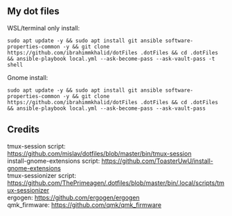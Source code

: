 
## My dot files

WSL/terminal only install:
```
sudo apt update -y && sudo apt install git ansible software-properties-common -y && git clone https://github.com/ibrahimmkhalid/dotFiles .dotFiles && cd .dotFiles && ansible-playbook local.yml --ask-become-pass --ask-vault-pass -t shell
```

Gnome install:
```
sudo apt update -y && sudo apt install git ansible software-properties-common -y && git clone https://github.com/ibrahimmkhalid/dotFiles .dotFiles && cd .dotFiles && ansible-playbook local.yml --ask-become-pass --ask-vault-pass
```

## Credits 
tmux-session script: https://github.com/mislav/dotfiles/blob/master/bin/tmux-session  
install-gnome-extensions script: https://github.com/ToasterUwU/install-gnome-extensions  
tmux-sessionizer script: https://github.com/ThePrimeagen/.dotfiles/blob/master/bin/.local/scripts/tmux-sessionizer  
ergogen: https://github.com/ergogen/ergogen  
qmk_firmware: https://github.com/qmk/qmk_firmware  
